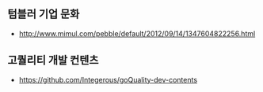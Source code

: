 ## 텀블러 기업 문화
- http://www.mimul.com/pebble/default/2012/09/14/1347604822256.html

## 고퀄리티 개발 컨텐츠
- https://github.com/Integerous/goQuality-dev-contents

